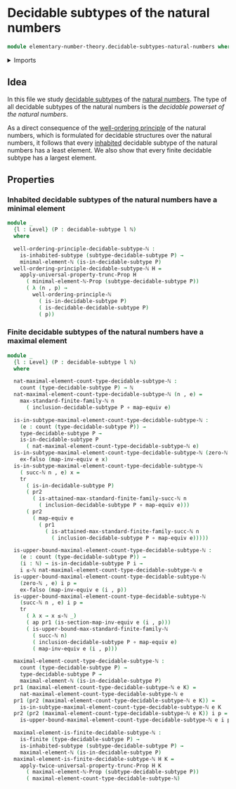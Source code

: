 # Decidable subtypes of the natural numbers

```agda
module elementary-number-theory.decidable-subtypes-natural-numbers where
```

<details><summary>Imports</summary>

```agda
open import elementary-number-theory.inequality-natural-numbers
open import elementary-number-theory.maximal-structured-natural-numbers
open import elementary-number-theory.maximum-natural-numbers
open import elementary-number-theory.minimal-structured-natural-numbers
open import elementary-number-theory.natural-numbers
open import elementary-number-theory.well-ordering-principle-natural-numbers

open import foundation.action-on-identifications-functions
open import foundation.decidable-subtypes
open import foundation.dependent-pair-types
open import foundation.empty-types
open import foundation.equivalences
open import foundation.function-types
open import foundation.inhabited-subtypes
open import foundation.propositional-truncations
open import foundation.transport-along-identifications
open import foundation.universe-levels

open import univalent-combinatorics.counting
open import univalent-combinatorics.finite-types
open import univalent-combinatorics.standard-finite-types
```

</details>

## Idea

In this file we study [decidable subtypes](foundation.decidable-subtypes.md) of the [natural numbers](elementary-number-theory.natural-numbers.md). The type of all decidable subtypes of the natural numbers is the *decidable powerset of the natural numbers*.

As a direct consequence of the [well-ordering principle](elementary-number-theory.well-ordering-principle-natural-numbers.md) of the natural numbers, which is formulated for decidable structures over the natural numbers, it follows that every [inhabited](foundation.inhabited-subtypes.md) decidable subtype of the natural numbers has a least element. We also show that every finite decidable subtype has a largest element.

## Properties

### Inhabited decidable subtypes of the natural numbers have a minimal element

```agda
module _
  {l : Level} (P : decidable-subtype l ℕ)
  where

  well-ordering-principle-decidable-subtype-ℕ :
    is-inhabited-subtype (subtype-decidable-subtype P) →
    minimal-element-ℕ (is-in-decidable-subtype P)
  well-ordering-principle-decidable-subtype-ℕ H =
    apply-universal-property-trunc-Prop H
      ( minimal-element-ℕ-Prop (subtype-decidable-subtype P))
      ( λ (n , p) →
        well-ordering-principle-ℕ
          ( is-in-decidable-subtype P)
          ( is-decidable-decidable-subtype P)
          ( p))
```

### Finite decidable subtypes of the natural numbers have a maximal element

```agda
module _
  {l : Level} (P : decidable-subtype l ℕ)
  where

  nat-maximal-element-count-type-decidable-subtype-ℕ :
    count (type-decidable-subtype P) → ℕ
  nat-maximal-element-count-type-decidable-subtype-ℕ (n , e) =
    max-standard-finite-family-ℕ n
      ( inclusion-decidable-subtype P ∘ map-equiv e)

  is-in-subtype-maximal-element-count-type-decidable-subtype-ℕ :
    (e : count (type-decidable-subtype P)) →
    type-decidable-subtype P →
    is-in-decidable-subtype P
      ( nat-maximal-element-count-type-decidable-subtype-ℕ e)
  is-in-subtype-maximal-element-count-type-decidable-subtype-ℕ (zero-ℕ , e) x =
    ex-falso (map-inv-equiv e x)
  is-in-subtype-maximal-element-count-type-decidable-subtype-ℕ
    ( succ-ℕ n , e) x =
    tr
      ( is-in-decidable-subtype P)
      ( pr2
        ( is-attained-max-standard-finite-family-succ-ℕ n
          ( inclusion-decidable-subtype P ∘ map-equiv e)))
      ( pr2
        ( map-equiv e
          ( pr1
            ( is-attained-max-standard-finite-family-succ-ℕ n
              ( inclusion-decidable-subtype P ∘ map-equiv e)))))

  is-upper-bound-maximal-element-count-type-decidable-subtype-ℕ :
    (e : count (type-decidable-subtype P)) →
    (i : ℕ) → is-in-decidable-subtype P i →
    i ≤-ℕ nat-maximal-element-count-type-decidable-subtype-ℕ e
  is-upper-bound-maximal-element-count-type-decidable-subtype-ℕ
    (zero-ℕ , e) i p =
    ex-falso (map-inv-equiv e (i , p))
  is-upper-bound-maximal-element-count-type-decidable-subtype-ℕ
    (succ-ℕ n , e) i p =
    tr
      ( λ x → x ≤-ℕ _)
      ( ap pr1 (is-section-map-inv-equiv e (i , p)))
      ( is-upper-bound-max-standard-finite-family-ℕ
        ( succ-ℕ n)
        ( inclusion-decidable-subtype P ∘ map-equiv e)
        ( map-inv-equiv e (i , p)))

  maximal-element-count-type-decidable-subtype-ℕ :
    count (type-decidable-subtype P) →
    type-decidable-subtype P →
    maximal-element-ℕ (is-in-decidable-subtype P)
  pr1 (maximal-element-count-type-decidable-subtype-ℕ e K) =
    nat-maximal-element-count-type-decidable-subtype-ℕ e
  pr1 (pr2 (maximal-element-count-type-decidable-subtype-ℕ e K)) =
    is-in-subtype-maximal-element-count-type-decidable-subtype-ℕ e K
  pr2 (pr2 (maximal-element-count-type-decidable-subtype-ℕ e K)) i p =
    is-upper-bound-maximal-element-count-type-decidable-subtype-ℕ e i p

  maximal-element-is-finite-decidable-subtype-ℕ :
    is-finite (type-decidable-subtype P) →
    is-inhabited-subtype (subtype-decidable-subtype P) →
    maximal-element-ℕ (is-in-decidable-subtype P)
  maximal-element-is-finite-decidable-subtype-ℕ H K =
    apply-twice-universal-property-trunc-Prop H K
      ( maximal-element-ℕ-Prop (subtype-decidable-subtype P))
      ( maximal-element-count-type-decidable-subtype-ℕ)
```

